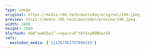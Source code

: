 ```yaml
---
type: image
original: https://media.r0b.tech/mastodon/original/198.jpeg
preview: https://media.r0b.tech/mastodon/preview/198.jpeg
width: 2880
height: 2880
blurhash: UDA^auWZ$yx^-=%gocxv8^t6tSoyW9NGozS4
refs:
  mastodon_media: ['111767361797896193']
---
```



